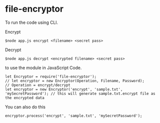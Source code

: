 # file-encryptor
To run the code using CLI. 

Encrypt

    $node app.js encrypt <filename> <secret pass>
Decrypt

    $node app.js decrypt <encrypted filename> <secret pass>

to use the module in JavaScript Code.

    let Encryptor = require('file-encryptor');
    // let encryptor = new Encryptor(Operation, Filename, Password);
    // Operation = encrypt/decrypt
    let encryptor = new Encryptor('encrypt', 'sample.txt', 'mySecretPassword'); // this will generate sample.txt.encrypt file as the encrypted data

You can also do this

    encryptor.process('encrypt', 'sample.txt', 'mySecretPassword'); 
    
    